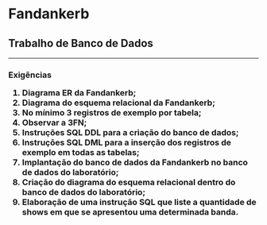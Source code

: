 <h1>Fandankerb</h>
<h2>Trabalho de Banco de Dados</h2>

<hr>

<h3>Exigências </h>

<ol>
<li>Diagrama ER da Fandankerb;</li>

<li>Diagrama do esquema relacional da Fandankerb;</li>

<li>No mínimo 3 registros de exemplo por tabela;</li>

<li>Observar a 3FN;</li>

<li>Instruções SQL DDL para a criação do banco de dados;</li>

<li>Instruções SQL DML para a inserção dos registros de exemplo em todas as tabelas;</li>

<li>Implantação do banco de dados da Fandankerb no banco de dados do laboratório;</li>

<li>Criação do diagrama do esquema relacional dentro do banco de dados do laboratório;</li>

<li>Elaboração de uma instrução SQL que liste a quantidade de shows em que se apresentou uma determinada banda.</li>
</ol>
